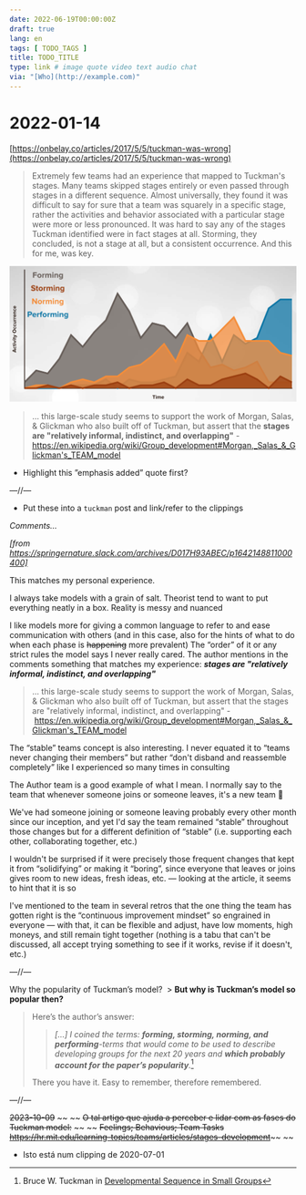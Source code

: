 ```yaml
---
date: 2022-06-19T00:00:00Z
draft: true
lang: en
tags: [ TODO_TAGS ]
title: TODO_TITLE
type: link # image quote video text audio chat
via: "[Who](http://example.com)"
---
```



# 2022-01-14


[https://onbelay.co/articles/2017/5/5/tuckman-was-wrong](https://onbelay.co/articles/2017/5/5/tuckman-was-wrong)

> Extremely few teams had an experience that mapped to Tuckman's stages. Many teams skipped stages entirely or even passed through stages in a different sequence. Almost universally, they found it was difficult to say for sure that a team was squarely in a specific stage, rather the activities and behavior associated with a particular stage were more or less pronounced. It was hard to say any of the stages Tuckman identified were in fact stages at all. Storming, they concluded, is not a stage at all, but a consistent occurrence. And this for me, was key.

![2022-01-14](2022-01-14.png)

> … this large-scale study seems to support the work of Morgan, Salas, & Glickman who also built off of Tuckman, but assert that the **stages are "relatively informal, indistinct, and overlapping"** - https://en.wikipedia.org/wiki/Group_development#Morgan,_Salas_&_Glickman's_TEAM_model

* Highlight this ”emphasis added” quote first?

—//—

* Put these into a `tuckman` post and link/refer to the clippings

*Comments…*

*[from https://springernature.slack.com/archives/D017H93ABEC/p1642148811000400]*

This matches my personal experience.

I always take models with a grain of salt. Theorist tend to want to put everything neatly in a box. Reality is messy and nuanced

I like models more for giving a common language to refer to and ease communication with others (and in this case, also for the hints of what to do when each phase is ~~happening~~ more prevalent)
The “order” of it or any strict rules the model says I never really cared. The author mentions in the comments something that matches my experience: ***stages are "relatively informal, indistinct, and overlapping"***

> … this large-scale study seems to support the work of Morgan, Salas, & Glickman who also built off of Tuckman, but assert that the stages are "relatively informal, indistinct, and overlapping" - https://en.wikipedia.org/wiki/Group_development#Morgan,_Salas_&_Glickman's_TEAM_model

The “stable” teams concept is also interesting. I never equated it to “teams never changing their members” but rather “don't disband and reassemble completely” like I experienced so many times in consulting

The Author team is a good example of what I mean. I normally say to the team that whenever someone joins or someone leaves, it's a new team :slightly_smiling_face:

We've had someone joining or someone leaving probably every other month since our  inception, and yet I'd say the team remained “stable” throughout those changes but for a different definition of “stable” (i.e. supporting each other, collaborating together, etc.)

I wouldn't be surprised if it were precisely those frequent changes that kept it from “solidifying” or making it “boring”, since everyone that leaves or joins gives room to new ideas, fresh ideas, etc. — looking at the article, it seems to hint that it is so

I've mentioned to the team in several retros that the one thing the team has gotten right is the “continuous improvement mindset” so engrained in everyone — with that, it can be flexible and adjust, have low moments, high moneys, and still remain tight together (nothing is a tabu that can't be discussed, all accept trying something to see if it works, revise if it doesn't, etc.)

—//—

Why the popularity of Tuckman’s model?  > **But why is Tuckman’s model so popular then?**
>
> Here’s the author’s answer:
>
> > *[…] I coined the terms: **forming, storming, norming, and performing**-terms that would come to be used to describe developing groups for the next 20 years and **which probably account for the paper’s popularity**.*[^1]
> 
> There you have it. Easy to remember, therefore remembered.

[^1]: Bruce W. Tuckman in [Developmental Sequence in Small Groups](https://athena.ecs.csus.edu/~buckley/CSc190/GROUP%20DEV%20ARTICLE.pdf)

—//—

~~2023-10-09~~
~~
~~
~~O tal artigo que ajuda a perceber e lidar com as fases do Tuckman model:~~
~~
~~
~~Feelings; Behavious; Team Tasks~~
~~https://hr.mit.edu/learning-topics/teams/articles/stages-development~~~~
~~
* Isto está num clipping de 2020-07-01

